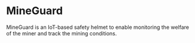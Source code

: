 # MineGuard
MineGuard is an IoT-based safety helmet to enable monitoring the welfare of the miner and track the mining conditions.
